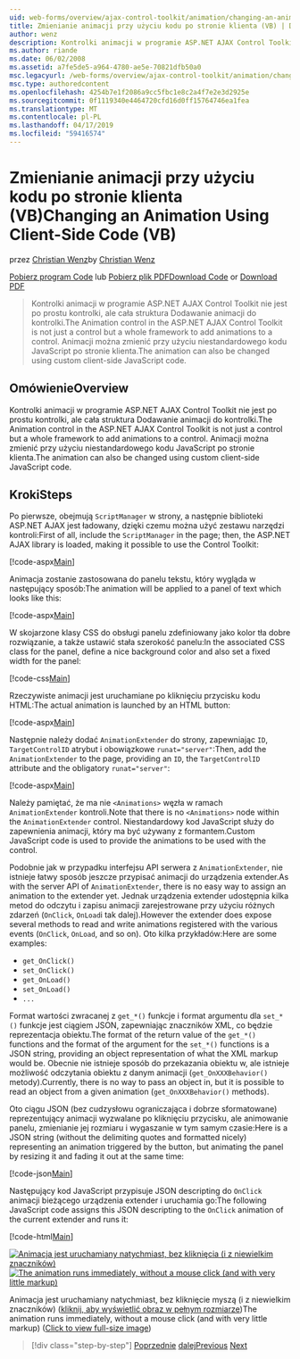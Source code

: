 ```yaml
---
uid: web-forms/overview/ajax-control-toolkit/animation/changing-an-animation-using-client-side-code-vb
title: Zmienianie animacji przy użyciu kodu po stronie klienta (VB) | Dokumentacja firmy Microsoft
author: wenz
description: Kontrolki animacji w programie ASP.NET AJAX Control Toolkit nie jest po prostu kontrolki, ale cała struktura Dodawanie animacji do kontrolki. Animacji można również...
ms.author: riande
ms.date: 06/02/2008
ms.assetid: a7fe5de5-a964-4780-ae5e-70821dfb50a0
msc.legacyurl: /web-forms/overview/ajax-control-toolkit/animation/changing-an-animation-using-client-side-code-vb
msc.type: authoredcontent
ms.openlocfilehash: 4254b7e1f2086a9cc5fbc1e8c2a4f7e2e3d2925e
ms.sourcegitcommit: 0f1119340e4464720cfd16d0ff15764746ea1fea
ms.translationtype: MT
ms.contentlocale: pl-PL
ms.lasthandoff: 04/17/2019
ms.locfileid: "59416574"
---
```

# <a name="changing-an-animation-using-client-side-code-vb"></a><span data-ttu-id="8c364-104">Zmienianie animacji przy użyciu kodu po stronie klienta (VB)</span><span class="sxs-lookup"><span data-stu-id="8c364-104">Changing an Animation Using Client-Side Code (VB)</span></span>

<span data-ttu-id="8c364-105">przez [Christian Wenz](https://github.com/wenz)</span><span class="sxs-lookup"><span data-stu-id="8c364-105">by [Christian Wenz](https://github.com/wenz)</span></span>

<span data-ttu-id="8c364-106">[Pobierz program Code](http://download.microsoft.com/download/f/9/a/f9a26acd-8df4-4484-8a18-199e4598f411/Animation11.vb.zip) lub [Pobierz plik PDF](http://download.microsoft.com/download/6/7/1/6718d452-ff89-4d3f-a90e-c74ec2d636a3/animation11VB.pdf)</span><span class="sxs-lookup"><span data-stu-id="8c364-106">[Download Code](http://download.microsoft.com/download/f/9/a/f9a26acd-8df4-4484-8a18-199e4598f411/Animation11.vb.zip) or [Download PDF](http://download.microsoft.com/download/6/7/1/6718d452-ff89-4d3f-a90e-c74ec2d636a3/animation11VB.pdf)</span></span>

> <span data-ttu-id="8c364-107">Kontrolki animacji w programie ASP.NET AJAX Control Toolkit nie jest po prostu kontrolki, ale cała struktura Dodawanie animacji do kontrolki.</span><span class="sxs-lookup"><span data-stu-id="8c364-107">The Animation control in the ASP.NET AJAX Control Toolkit is not just a control but a whole framework to add animations to a control.</span></span> <span data-ttu-id="8c364-108">Animacji można zmienić przy użyciu niestandardowego kodu JavaScript po stronie klienta.</span><span class="sxs-lookup"><span data-stu-id="8c364-108">The animation can also be changed using custom client-side JavaScript code.</span></span>


## <a name="overview"></a><span data-ttu-id="8c364-109">Omówienie</span><span class="sxs-lookup"><span data-stu-id="8c364-109">Overview</span></span>

<span data-ttu-id="8c364-110">Kontrolki animacji w programie ASP.NET AJAX Control Toolkit nie jest po prostu kontrolki, ale cała struktura Dodawanie animacji do kontrolki.</span><span class="sxs-lookup"><span data-stu-id="8c364-110">The Animation control in the ASP.NET AJAX Control Toolkit is not just a control but a whole framework to add animations to a control.</span></span> <span data-ttu-id="8c364-111">Animacji można zmienić przy użyciu niestandardowego kodu JavaScript po stronie klienta.</span><span class="sxs-lookup"><span data-stu-id="8c364-111">The animation can also be changed using custom client-side JavaScript code.</span></span>

## <a name="steps"></a><span data-ttu-id="8c364-112">Kroki</span><span class="sxs-lookup"><span data-stu-id="8c364-112">Steps</span></span>

<span data-ttu-id="8c364-113">Po pierwsze, obejmują `ScriptManager` w strony, a następnie biblioteki ASP.NET AJAX jest ładowany, dzięki czemu można użyć zestawu narzędzi kontroli:</span><span class="sxs-lookup"><span data-stu-id="8c364-113">First of all, include the `ScriptManager` in the page; then, the ASP.NET AJAX library is loaded, making it possible to use the Control Toolkit:</span></span>

[!code-aspx[Main](changing-an-animation-using-client-side-code-vb/samples/sample1.aspx)]

<span data-ttu-id="8c364-114">Animacja zostanie zastosowana do panelu tekstu, który wygląda w następujący sposób:</span><span class="sxs-lookup"><span data-stu-id="8c364-114">The animation will be applied to a panel of text which looks like this:</span></span>

[!code-aspx[Main](changing-an-animation-using-client-side-code-vb/samples/sample2.aspx)]

<span data-ttu-id="8c364-115">W skojarzone klasy CSS do obsługi panelu zdefiniowany jako kolor tła dobre rozwiązanie, a także ustawić stała szerokość panelu:</span><span class="sxs-lookup"><span data-stu-id="8c364-115">In the associated CSS class for the panel, define a nice background color and also set a fixed width for the panel:</span></span>

[!code-css[Main](changing-an-animation-using-client-side-code-vb/samples/sample3.css)]

<span data-ttu-id="8c364-116">Rzeczywiste animacji jest uruchamiane po kliknięciu przycisku kodu HTML:</span><span class="sxs-lookup"><span data-stu-id="8c364-116">The actual animation is launched by an HTML button:</span></span>

[!code-aspx[Main](changing-an-animation-using-client-side-code-vb/samples/sample4.aspx)]

<span data-ttu-id="8c364-117">Następnie należy dodać `AnimationExtender` do strony, zapewniając `ID`, `TargetControlID` atrybut i obowiązkowe `runat="server"`:</span><span class="sxs-lookup"><span data-stu-id="8c364-117">Then, add the `AnimationExtender` to the page, providing an `ID`, the `TargetControlID` attribute and the obligatory `runat="server"`:</span></span>

[!code-aspx[Main](changing-an-animation-using-client-side-code-vb/samples/sample5.aspx)]

<span data-ttu-id="8c364-118">Należy pamiętać, że ma nie `<Animations>` węzła w ramach `AnimationExtender` kontroli.</span><span class="sxs-lookup"><span data-stu-id="8c364-118">Note that there is no `<Animations>` node within the `AnimationExtender` control.</span></span> <span data-ttu-id="8c364-119">Niestandardowy kod JavaScript służy do zapewnienia animacji, który ma być używany z formantem.</span><span class="sxs-lookup"><span data-stu-id="8c364-119">Custom JavaScript code is used to provide the animations to be used with the control.</span></span>

<span data-ttu-id="8c364-120">Podobnie jak w przypadku interfejsu API serwera z `AnimationExtender`, nie istnieje łatwy sposób jeszcze przypisać animacji do urządzenia extender.</span><span class="sxs-lookup"><span data-stu-id="8c364-120">As with the server API of `AnimationExtender`, there is no easy way to assign an animation to the extender yet.</span></span> <span data-ttu-id="8c364-121">Jednak urządzenia extender udostępnia kilka metod do odczytu i zapisu animacji zarejestrowane przy użyciu różnych zdarzeń (`OnClick`, `OnLoad`i tak dalej).</span><span class="sxs-lookup"><span data-stu-id="8c364-121">However the extender does expose several methods to read and write animations registered with the various events (`OnClick`, `OnLoad`, and so on).</span></span> <span data-ttu-id="8c364-122">Oto kilka przykładów:</span><span class="sxs-lookup"><span data-stu-id="8c364-122">Here are some examples:</span></span>

- `get_OnClick()`
- `set_OnClick()`
- `get_OnLoad()`
- `set_OnLoad()`
- `...`

<span data-ttu-id="8c364-123">Format wartości zwracanej z `get_*()` funkcje i format argumentu dla `set_*()` funkcje jest ciągiem JSON, zapewniając znaczników XML, co będzie reprezentacja obiektu.</span><span class="sxs-lookup"><span data-stu-id="8c364-123">The format of the return value of the `get_*()` functions and the format of the argument for the `set_*()` functions is a JSON string, providing an object representation of what the XML markup would be.</span></span> <span data-ttu-id="8c364-124">Obecnie nie istnieje sposób do przekazania obiektu w, ale istnieje możliwość odczytania obiektu z danym animacji (`get_OnXXXBehavior()` metody).</span><span class="sxs-lookup"><span data-stu-id="8c364-124">Currently, there is no way to pass an object in, but it is possible to read an object from a given animation (`get_OnXXXBehavior()` methods).</span></span>

<span data-ttu-id="8c364-125">Oto ciągu JSON (bez cudzysłowu ograniczająca i dobrze sformatowane) reprezentujący animacji wyzwalane po kliknięciu przycisku, ale animowanie panelu, zmienianie jej rozmiaru i wygaszanie w tym samym czasie:</span><span class="sxs-lookup"><span data-stu-id="8c364-125">Here is a JSON string (without the delimiting quotes and formatted nicely) representing an animation triggered by the button, but animating the panel by resizing it and fading it out at the same time:</span></span>

[!code-json[Main](changing-an-animation-using-client-side-code-vb/samples/sample6.json)]

<span data-ttu-id="8c364-126">Następujący kod JavaScript przypisuje JSON descripting do `OnClick` animacji bieżącego urządzenia extender i uruchamia go:</span><span class="sxs-lookup"><span data-stu-id="8c364-126">The following JavaScript code assigns this JSON descripting to the `OnClick` animation of the current extender and runs it:</span></span>

[!code-html[Main](changing-an-animation-using-client-side-code-vb/samples/sample7.html)]


<span data-ttu-id="8c364-127">[![Animacja jest uruchamiany natychmiast, bez kliknięcia (i z niewielkim znaczników)](changing-an-animation-using-client-side-code-vb/_static/image2.png)](changing-an-animation-using-client-side-code-vb/_static/image1.png)</span><span class="sxs-lookup"><span data-stu-id="8c364-127">[![The animation runs immediately, without a mouse click (and with very little markup)](changing-an-animation-using-client-side-code-vb/_static/image2.png)](changing-an-animation-using-client-side-code-vb/_static/image1.png)</span></span>

<span data-ttu-id="8c364-128">Animacja jest uruchamiany natychmiast, bez kliknięcie myszą (i z niewielkim znaczników) ([kliknij, aby wyświetlić obraz w pełnym rozmiarze](changing-an-animation-using-client-side-code-vb/_static/image3.png))</span><span class="sxs-lookup"><span data-stu-id="8c364-128">The animation runs immediately, without a mouse click (and with very little markup) ([Click to view full-size image](changing-an-animation-using-client-side-code-vb/_static/image3.png))</span></span>

> [!div class="step-by-step"]
> <span data-ttu-id="8c364-129">[Poprzednie](executing-animations-using-client-side-code-vb.md)
> [dalej](animating-an-updatepanel-control-vb.md)</span><span class="sxs-lookup"><span data-stu-id="8c364-129">[Previous](executing-animations-using-client-side-code-vb.md)
[Next](animating-an-updatepanel-control-vb.md)</span></span>
